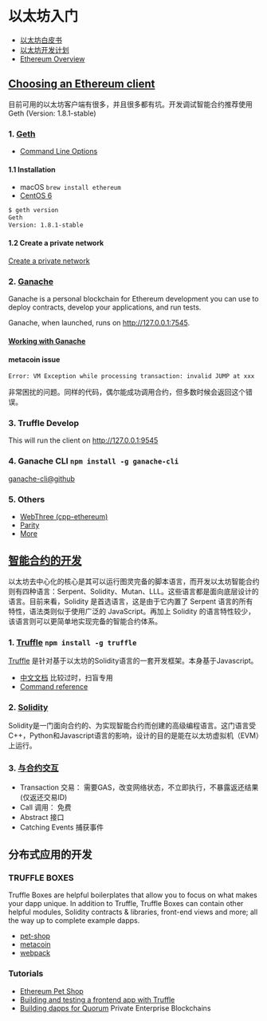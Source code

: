 # 以太坊入门
 * [以太坊白皮书](https://github.com/ethereum/wiki/blob/master/%5B中文%5D-以太坊白皮书.md)
 * [以太坊开发计划](https://github.com/ethereum/wiki/blob/master/%5B中文%5D-以太坊开发计划.md)
 * [Ethereum Overview](http://truffleframework.com/tutorials/ethereum-overview)

## [Choosing an Ethereum client](http://truffleframework.com/docs/getting_started/client)

目前可用的以太坊客户端有很多，并且很多都有坑。开发调试智能合约推荐使用 Geth (Version: 1.8.1-stable)

### 1. [Geth](https://github.com/ethereum/go-ethereum)
 * [Command Line Options](https://github.com/ethereum/go-ethereum/wiki/Command-Line-Options)

#### 1.1 Installation
 * macOS `brew install ethereum`
 * [CentOS 6](./install-geth-on-centos6.md)


```bash
$ geth version 
Geth
Version: 1.8.1-stable
```

#### 1.2 Create a private network
[Create a private network](./create-private-network.md)

### 2. [Ganache](http://truffleframework.com/ganache)
Ganache is a personal blockchain for Ethereum development you can use to deploy contracts, develop your applications, and run tests.

Ganache, when launched, runs on http://127.0.0.1:7545.

#### [Working with Ganache](http://truffleframework.com/docs/ganache/using)

#### metacoin issue
`Error: VM Exception while processing transaction: invalid JUMP at xxx`

非常困扰的问题。同样的代码，偶尔能成功调用合约，但多数时候会返回这个错误。

### 3. Truffle Develop
This will run the client on http://127.0.0.1:9545

### 4. Ganache CLI `npm install -g ganache-cli`

[ganache-cli@github](https://github.com/trufflesuite/ganache-cli/)

### 5. Others

 * [WebThree (cpp-ethereum)](https://github.com/ethereum/cpp-ethereum)
 * [Parity](https://github.com/paritytech/parity)
 * [More](https://www.ethereum.org/cli)

## [智能合约的开发](https://solidity.readthedocs.io/en/develop/)
以太坊去中心化的核心是其可以运行图灵完备的脚本语言，而开发以太坊智能合约则有四种语言：Serpent、Solidity、Mutan、LLL。这些语言都是面向底层设计的语言。目前来看，Solidity 是首选语言，这是由于它内置了 Serpent 语言的所有特性，语法类则似于使用广泛的 JavaScript。再加上 Solidity 的语言特性较少，该语言则可以更简单地实现完备的智能合约体系。

### 1. [Truffle](https://github.com/trufflesuite/truffle) `npm install -g truffle`
[Truffle](http://truffleframework.com/) 是针对基于以太坊的Solidity语言的一套开发框架。本身基于Javascript。
 * [中文文档](http://truffle.tryblockchain.org/) 比较过时，扫盲专用
 * [Command reference](http://truffleframework.com/docs/advanced/commands)

### 2. [Solidity](http://solidity-cn.readthedocs.io/zh/latest/)
Solidity是一门面向合约的、为实现智能合约而创建的高级编程语言。这门语言受C++，Python和Javascript语言的影响，设计的目的是能在以太坊虚拟机（EVM）上运行。

### 3. [与合约交互](http://truffle.tryblockchain.org/truffle-InteractingWithContracts-与合约交互.html)
 * Transaction 交易： 需要GAS，改变网络状态，不立即执行，不暴露返还结果(仅返还交易ID)
 * Call 调用： 免费
 * Abstract 接口
 * Catching Events 捕获事件

## 分布式应用的开发

### TRUFFLE BOXES
Truffle Boxes are helpful boilerplates that allow you to focus on what makes your dapp unique. In addition to Truffle, Truffle Boxes can contain other helpful modules, Solidity contracts & libraries, front-end views and more; all the way up to complete example dapps.

 * [pet-shop](http://truffleframework.com/boxes/pet-shop)
 * [metacoin](http://truffleframework.com/boxes/metacoin)
 * [webpack](http://truffleframework.com/boxes/webpack)

### Tutorials
 * [Ethereum Pet Shop](http://truffleframework.com/tutorials/pet-shop)
 * [Building and testing a frontend app with Truffle](http://truffleframework.com/tutorials/building-testing-frontend-app-truffle-3)
 * [Building dapps for Quorum](http://truffleframework.com/tutorials/building-dapps-for-quorum-private-enterprise-blockchains) Private Enterprise Blockchains